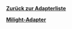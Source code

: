 [**Zurück zur Adapterliste**](/adapterref/adapterliste.md)

[**Milight-Adapter**](/adapterref/docs/iobroker.milight/de/README.md)